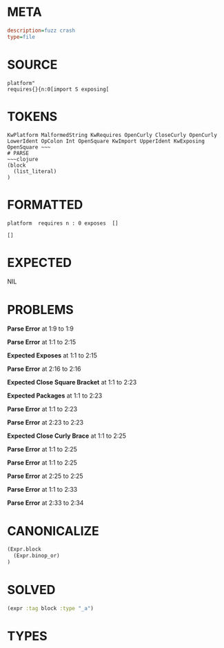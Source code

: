 # META
~~~ini
description=fuzz crash
type=file
~~~
# SOURCE
~~~roc
platform"
requires{}{n:0[import S	exposing[
~~~
# TOKENS
~~~text
KwPlatform MalformedString KwRequires OpenCurly CloseCurly OpenCurly LowerIdent OpColon Int OpenSquare KwImport UpperIdent KwExposing OpenSquare ~~~
# PARSE
~~~clojure
(block
  (list_literal)
)
~~~
# FORMATTED
~~~roc
platform  requires n : 0 exposes  []

[]
~~~
# EXPECTED
NIL
# PROBLEMS
**Parse Error**
at 1:9 to 1:9

**Parse Error**
at 1:1 to 2:15

**Expected Exposes**
at 1:1 to 2:15

**Parse Error**
at 2:16 to 2:16

**Expected Close Square Bracket**
at 1:1 to 2:23

**Expected Packages**
at 1:1 to 2:23

**Parse Error**
at 1:1 to 2:23

**Parse Error**
at 2:23 to 2:23

**Expected Close Curly Brace**
at 1:1 to 2:25

**Parse Error**
at 1:1 to 2:25

**Parse Error**
at 1:1 to 2:25

**Parse Error**
at 2:25 to 2:25

**Parse Error**
at 1:1 to 2:33

**Parse Error**
at 2:33 to 2:34

# CANONICALIZE
~~~clojure
(Expr.block
  (Expr.binop_or)
)
~~~
# SOLVED
~~~clojure
(expr :tag block :type "_a")
~~~
# TYPES
~~~roc
~~~
